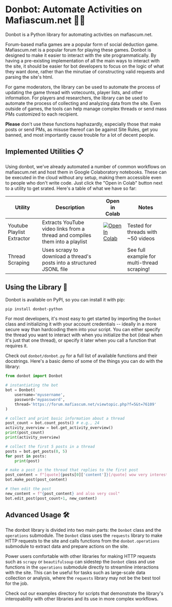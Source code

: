 # Donbot: Automate Activities on Mafiascum.net 🤖🤵

Donbot is a Python library for automating activities on mafiascum.net. 

Forum-based mafia games are a popular form of social deduction game. Mafiascum.net is a popular forum for playing these games. Donbot is designed to make it easier to interact with the site programmatically. By having a pre-existing implementation of all the main ways to interact with the site, it should be easier for bot developers to focus on the logic of what they want done, rather than the minutiae of constructing valid requests and parsing the site's html.

For game moderators, the library can be used to automate the process of updating the game thread with votecounts, player lists, and other information. For players and researchers, the library can be used to automate the process of collecting and analyzing data from the site. Even outside of games, the tools can help manage complex threads or send mass PMs customized to each recipient.

**Please** don't use these functions haphazardly, especially those that make posts or send PMs, as misuse thereof can be against Site Rules, get you banned, and most importantly cause trouble for a lot of decent people.

## Implemented Utilities 📋

Using donbot, we've already automated a number of common workflows on mafiascum.net and host them in Google Colaboratory notebooks. These can be executed in the cloud without any setup, making them accessible even to people who don't write code. Just click the "Open in Colab" button next to a utility to get srated. Here's a table of what we have so far:

| Utility | Description  | Open in Colab | Notes |
| --- | --- | --- | --- |
| Youtube Playlist Extractor | Extracts YouTube video links from a thread and compiles them into a playlist | [![Open In Colab](https://colab.research.google.com/assets/colab-badge.svg)](https://colab.research.google.com/github/Computational-Mafia/donbot/blob/f288643e18552e6768d7c7b4b9cfc943cdce61a5/examples/youtube_playlist_extraction/Youtube_Playlist_Extractor.ipynb) | Tested for threads with ~50 videos |
| Thread Scraping | Uses scrapy to download a thread's posts into a structured JSONL file | | See full example for multi-thread scraping! |

## Using the Library 🍲

Donbot is available on PyPI, so you can install it with pip:

```bash
pip install donbot-python
```

For most developers, it's most easy to get started by importing the `Donbot` class and initializing it with your account credentials -- ideally in a more secure way than hardcoding them into your script. You can either specify the thread you want to interact with when you initialize the bot (ideal when it's just that one thread), or specify it later when you call a function that requires it.

Check out `donbot/donbot.py` for a full list of available functions and their docstrings. Here's a basic demo of some of the things you can do with the library:

```python
from donbot import Donbot

# instantiating the bot
bot = Donbot(
    username='myusername', 
    password='mypassword', 
    thread='https://forum.mafiascum.net/viewtopic.php?f=5&t=76109'
)

# collect and print basic information about a thread
post_count = bot.count_posts() # e.g., 24
activity_overview = bot.get_activity_overview()
print(post_count)
print(activity_overview)

# collect the first 5 posts in a thread
posts = bot.get_posts(0, 5)
for post in posts:
    print(post)

# make a post in the thread that replies to the first post 
post_content = f"[quote]{posts[0]['content']}[/quote] wow very interesting"
bot.make_post(post_content)

# then edit the post
new_content = f"{post_content} and also very cool"
bot.edit_post(post_count+1, new_content)
```

## Advanced Usage 🛠️

The donbot library is divided into two main parts: the `Donbot` class and the `operations` submodule. The `Donbot` class uses the `requests` library to make HTTP requests to the site and calls functions from the `donbot.operations` submodule to extract data and prepare actions on the site.

Power users comfortable with other libraries for making HTTP requests such as `scrapy` or `beautifulsoup` can sidestep the `Donbot` class and use functions in the `operations` submodule directly to streamline interactions with the site. This can be useful for tasks such as large-scale data collection or analysis, where the `requests` library may not be the best tool for the job.

Check out our examples directory for scripts that demonstrate the library's interopability with other libraries and its use in more complex workflows.